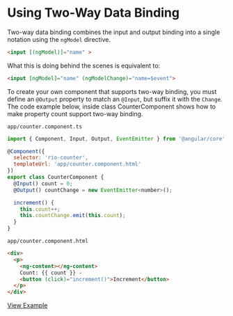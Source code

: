 # Using Two-Way Data Binding

Two-way data binding combines the input and output binding into a single notation using the `ngModel` directive.

```html
<input [(ngModel)]="name" >
```

What this is doing behind the scenes is equivalent to:

```html
<input [ngModel]="name" (ngModelChange)="name=$event">
```

To create your own component that supports two-way binding, you must define an `@Output` property to match an `@Input`, but suffix it with the `Change`. The code example below, inside class CounterComponent shows how to make property count support two-way binding.

`app/counter.component.ts`
```js
import { Component, Input, Output, EventEmitter } from '@angular/core';

@Component({
  selector: 'rio-counter',
  templateUrl: 'app/counter.component.html'
})
export class CounterComponent {
  @Input() count = 0;
  @Output() countChange = new EventEmitter<number>();

  increment() {
    this.count++;
    this.countChange.emit(this.count);
  }
}
```

`app/counter.component.html`
```html
<div>
  <p>
    <ng-content></ng-content>
    Count: {{ count }} -
    <button (click)="increment()">Increment</button>
  </p>
</div>
```

[View Example](http://plnkr.co/edit/nkww1Ov2AWZRMHFyjhjl?p=preview)
